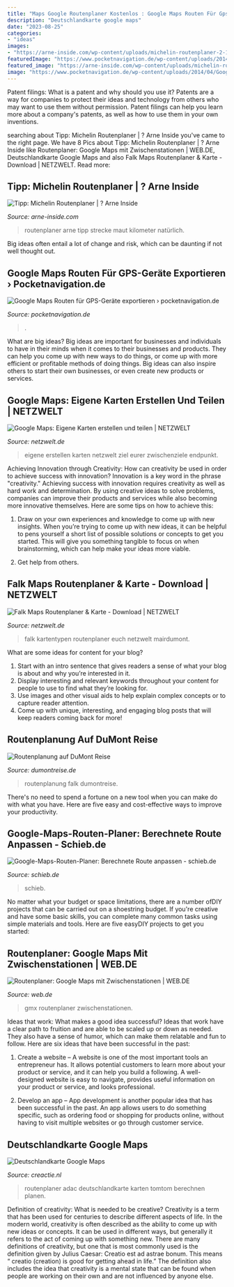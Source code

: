 ```yaml
---
title: "Maps Google Routenplaner Kostenlos : Google Maps Routen Für Gps-geräte Exportieren › Pocketnavigation.de"
description: "Deutschlandkarte google maps"
date: "2023-08-25"
categories:
- "ideas"
images:
- "https://arne-inside.com/wp-content/uploads/michelin-routenplaner-2-1000x526.png"
featuredImage: "https://www.pocketnavigation.de/wp-content/uploads/2014/04/Google-My-Maps-KML-export.jpg"
featured_image: "https://arne-inside.com/wp-content/uploads/michelin-routenplaner-2-1000x526.png"
image: "https://www.pocketnavigation.de/wp-content/uploads/2014/04/Google-My-Maps-KML-export.jpg"
---
```



Patent filings: What is a patent and why should you use it?
Patents are a way for companies to protect their ideas and technology from others who may want to use them without permission. Patent filings can help you learn more about a company's patents, as well as how to use them in your own inventions.

	

		
searching about Tipp: Michelin Routenplaner | ? Arne Inside you've came to the right page. We have 8 Pics about Tipp: Michelin Routenplaner | ? Arne Inside like Routenplaner: Google Maps mit Zwischenstationen | WEB.DE, Deutschlandkarte Google Maps and also Falk Maps Routenplaner &amp; Karte - Download | NETZWELT. Read more:
		
    
## Tipp: Michelin Routenplaner | ? Arne Inside

<img loading=lazy src="https://arne-inside.com/wp-content/uploads/michelin-routenplaner-2-1000x526.png" onerror="this.onerror=null;this.src='https://tse1.mm.bing.net/th?id=OIP.NCzKIIPOoSslOt-h0MYRGwHaD5&amp;pid=15.1';" alt="Tipp: Michelin Routenplaner | ? Arne Inside">

_Source: arne-inside.com_

>routenplaner arne tipp strecke maut kilometer natürlich. 

	

Big ideas often entail a lot of change and risk, which can be daunting if not well thought out.

    
## Google Maps Routen Für GPS-Geräte Exportieren › Pocketnavigation.de

<img loading=lazy src="https://www.pocketnavigation.de/wp-content/uploads/2014/04/Google-My-Maps-KML-export.jpg" onerror="this.onerror=null;this.src='https://tse4.mm.bing.net/th?id=OIP.HqnShxYYAf0wjwSnCClKDAHaEf&amp;pid=15.1';" alt="Google Maps Routen für GPS-Geräte exportieren › pocketnavigation.de">

_Source: pocketnavigation.de_

>. 

	

What are big ideas?
Big ideas are important for businesses and individuals to have in their minds when it comes to their businesses and products. They can help you come up with new ways to do things, or come up with more efficient or profitable methods of doing things. Big ideas can also inspire others to start their own businesses, or even create new products or services.

    
## Google Maps: Eigene Karten Erstellen Und Teilen | NETZWELT

<img loading=lazy src="https://img.netzwelt.de/dw1018_dh573_sw1232_sh693_sx229_sy127_sr16x9_nu0/picture/original/2016/04/zwischenziele-fuegt-ueber-ziel-hinzufuegen-eurer-route-dazu-option-erscheint-sobald-vorlaeufigen-endpunkt-b-route-hinzugefuegt-habt-danach-einfach-maus-strassen-verfolgen-naechsten-endpunkt-183913.png" onerror="this.onerror=null;this.src='https://tse4.mm.bing.net/th?id=OIP.UwgFHsy65mHL2SP6BKcMCAHaEK&amp;pid=15.1';" alt="Google Maps: Eigene Karten erstellen und teilen | NETZWELT">

_Source: netzwelt.de_

>eigene erstellen karten netzwelt ziel eurer zwischenziele endpunkt. 

	

Achieving Innovation through Creativity: How can creativity be used in order to achieve success with innovation?
Innovation is a key word in the phrase "creativity." Achieving success with innovation requires creativity as well as hard work and determination. By using creative ideas to solve problems, companies can improve their products and services while also becoming more innovative themselves. Here are some tips on how to achieve this: 
1. Draw on your own experiences and knowledge to come up with new insights. When you’re trying to come up with new ideas, it can be helpful to pens yourself a short list of possible solutions or concepts to get you started. This will give you something tangible to focus on when brainstorming, which can help make your ideas more viable. 

2. Get help from others.

    
## Falk Maps Routenplaner &amp; Karte - Download | NETZWELT

<img loading=lazy src="https://img.netzwelt.de/dw1200_dh900_sw1200_sh900_sx0_sy0_sr4x3_nu0/picture/original/2017/08/falk-maps-bietet-euch-16-verschiedene-kartentypen-217117.png" onerror="this.onerror=null;this.src='https://tse1.mm.bing.net/th?id=OIP.56OYDJYJ287ZM1w94vBO1AHaFj&amp;pid=15.1';" alt="Falk Maps Routenplaner &amp; Karte - Download | NETZWELT">

_Source: netzwelt.de_

>falk kartentypen routenplaner euch netzwelt mairdumont. 

	

What are some ideas for content for your blog?
1. Start with an intro sentence that gives readers a sense of what your blog is about and why you’re interested in it.
2. Display interesting and relevant keywords throughout your content for people to use to find what they’re looking for.
3. Use images and other visual aids to help explain complex concepts or to capture reader attention.
4. Come up with unique, interesting, and engaging blog posts that will keep readers coming back for more!

    
## Routenplanung Auf DuMont Reise

<img loading=lazy src="https://www.dumontreise.de/fileadmin/_migrated/pics/Routenplanung-MarcoPolo-Screen-534.jpg" onerror="this.onerror=null;this.src='https://tse4.mm.bing.net/th?id=OIP.cQlPTxiGeDaG2g1kQ_YsEgHaEK&amp;pid=15.1';" alt="Routenplanung auf DuMont Reise">

_Source: dumontreise.de_

>routenplanung falk dumontreise. 

	

There's no need to spend a fortune on a new tool when you can make do with what you have. Here are five easy and cost-effective ways to improve your productivity.

    
## Google-Maps-Routen-Planer: Berechnete Route Anpassen - Schieb.de

<img loading=lazy src="https://i0.wp.com/www.schieb.de/wp-content/uploads/2014/11/google-maps-route-aendern.jpg?fit=800%2C600&amp;ssl=1" onerror="this.onerror=null;this.src='https://tse1.mm.bing.net/th?id=OIP.1s0dnFnpzY7ibwOmO2Am-gHaFj&amp;pid=15.1';" alt="Google-Maps-Routen-Planer: Berechnete Route anpassen - schieb.de">

_Source: schieb.de_

>schieb. 

	

No matter what your budget or space limitations, there are a number ofDIY projects that can be carried out on a shoestring budget. If you're creative and have some basic skills, you can complete many common tasks using simple materials and tools. Here are five easyDIY projects to get you started: 

    
## Routenplaner: Google Maps Mit Zwischenstationen | WEB.DE

<img loading=lazy src="https://i0.web.de/image/324/32722324,pd=2,f=opengraph/google-maps.jpg" onerror="this.onerror=null;this.src='https://tse4.mm.bing.net/th?id=OIP._MvDQx_sf6AUJz3BdchJ-wHaD4&amp;pid=15.1';" alt="Routenplaner: Google Maps mit Zwischenstationen | WEB.DE">

_Source: web.de_

>gmx routenplaner zwischenstationen. 

	

Ideas that work: What makes a good idea successful?
Ideas that work have a clear path to fruition and are able to be scaled up or down as needed. They also have a sense of humor, which can make them relatable and fun to follow. Here are six ideas that have been successful in the past:
1. Create a website – A website is one of the most important tools an entrepreneur has. It allows potential customers to learn more about your product or service, and it can help you build a following. A well-designed website is easy to navigate, provides useful information on your product or service, and looks professional.

2. Develop an app – App development is another popular idea that has been successful in the past. An app allows users to do something specific, such as ordering food or shopping for products online, without having to visit multiple websites or go through customer service.

    
## Deutschlandkarte Google Maps

<img loading=lazy src="https://i.computer-bild.de/imgs/5/7/0/3/5/9/5/Screenshot-1-Google-Maps-1920x1040-eb2dfb4370557f25.jpg" onerror="this.onerror=null;this.src='https://tse1.mm.bing.net/th?id=OIP.6y37Q3BVfyW8HHqnk4F_egHaEA&amp;pid=15.1';" alt="Deutschlandkarte Google Maps">

_Source: creactie.nl_

>routenplaner adac deutschlandkarte karten tomtom berechnen planen. 

	

Definition of creativity: What is needed to be creative?
Creativity is a term that has been used for centuries to describe different aspects of life. In the modern world, creativity is often described as the ability to come up with new ideas or concepts. It can be used in different ways, but generally it refers to the act of coming up with something new. There are many definitions of creativity, but one that is most commonly used is the definition given by Julius Caesar: Creatio est ad astrae bonum. This means “ creatio (creation) is good for getting ahead in life.” The definition also includes the idea that creativity is a mental state that can be found when people are working on their own and are not influenced by anyone else.

